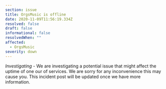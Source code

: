 ```yaml
---
section: issue
title: OrgsMusic is offline
date: 2020-11-09T11:56:19.334Z
resolved: false
draft: false
informational: false
resolvedWhen: ""
affected:
  - OrgsMusic
severity: down
---
```

*Investigating* - We are investigating a potential issue that might affect the uptime of one our of services. We are sorry for any inconvenience this may cause you. This incident post will be updated once we have more information.